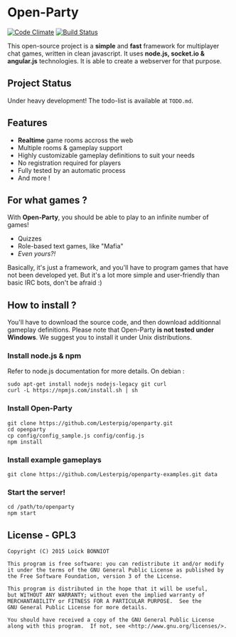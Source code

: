 Open-Party
==========

[![Code Climate](https://codeclimate.com/github/Lesterpig/openparty/badges/gpa.svg)](https://codeclimate.com/github/Lesterpig/openparty) [![Build Status](https://travis-ci.org/Lesterpig/openparty.svg)](https://travis-ci.org/Lesterpig/openparty)

This open-source project is a **simple** and **fast** framework for multiplayer chat games, written in clean javascript.
It uses **node.js, socket.io & angular.js** technologies. It is able to create a webserver for that purpose.

Project Status
--------------

Under heavy development! The todo-list is available at `TODO.md`.

Features
--------

- **Realtime** game rooms accross the web
- Multiple rooms & gameplay support
- Highly customizable gameplay definitions to suit your needs
- No registration required for players
- Fully tested by an automatic process
- And more !

For what games ?
----------------

With **Open-Party**, you should be able to play to an infinite number of games!

- Quizzes
- Role-based text games, like "Mafia"
- *Even yours?!*

Basically, it's just a framework, and you'll have to program games that have not been developed yet.
But it's a lot more simple and user-friendly than basic IRC bots, don't be afraid :)

How to install ?
----------------

You'll have to download the source code, and then download additionnal gameplay definitions.
Please note that Open-Party **is not tested under Windows**. We suggest you to install it under Unix distributions.

### Install node.js & npm

Refer to node.js documentation for more details.
On debian :

```
sudo apt-get install nodejs nodejs-legacy git curl
curl -L https://npmjs.com/install.sh | sh
```

### Install Open-Party

```
git clone https://github.com/Lesterpig/openparty.git
cd openparty
cp config/config_sample.js config/config.js
npm install
```

### Install example gameplays

```
git clone https://github.com/Lesterpig/openparty-examples.git data
```

### Start the server!

```
cd /path/to/openparty
npm start
```

License - GPL3
--------------

    Copyright (C) 2015 Loïck BONNIOT

    This program is free software: you can redistribute it and/or modify
    it under the terms of the GNU General Public License as published by
    the Free Software Foundation, version 3 of the License.

    This program is distributed in the hope that it will be useful,
    but WITHOUT ANY WARRANTY; without even the implied warranty of
    MERCHANTABILITY or FITNESS FOR A PARTICULAR PURPOSE.  See the
    GNU General Public License for more details.

    You should have received a copy of the GNU General Public License
    along with this program.  If not, see <http://www.gnu.org/licenses/>.
